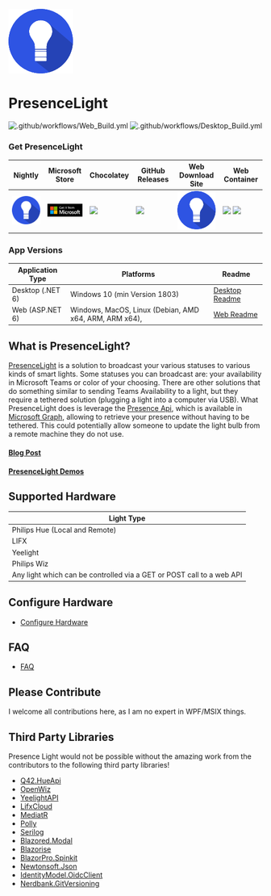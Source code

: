 ![Logo](https://github.com/isaacrlevin/PresenceLight/raw/main/Icon.png)
# PresenceLight

![.github/workflows/Web_Build.yml](https://github.com/isaacrlevin/presencelight/workflows/.github/workflows/Web_Build.yml/badge.svg)
![.github/workflows/Desktop_Build.yml](https://github.com/isaacrlevin/presencelight/workflows/.github/workflows/Desktop_Build.yml/badge.svg)

### Get PresenceLight

| Nightly | Microsoft Store | Chocolatey | GitHub Releases | Web Download Site | Web Container |
| ------- | --------------- | ---------- | --------------- | -------------------- | ---------------  |
| [<img src="https://github.com/isaacrlevin/PresenceLight/raw/main/Icon.png" width="100">](https://presencelight.blob.core.windows.net/nightly/index.html)| [<img src="https://github.com/isaacrlevin/PresenceLight/raw/main/static/store.svg" width="100">](https://www.microsoft.com/en-us/p/presencelight/9nffkd8gznl7) | [<img src="https://chocolatey.org/assets/images/global-shared/logo.svg" width="100">](https://chocolatey.org/packages/PresenceLight/) | [<img src="https://user-images.githubusercontent.com/8878502/110871471-55fe7c00-8283-11eb-8ce4-afeeaf62458a.png" width="100">](https://github.com/isaacrlevin/presencelight/releases) | [<img src="https://github.com/isaacrlevin/PresenceLight/raw/main/Icon.png" width="100">](https://presencelightapp.azurewebsites.net/) | [<img src="https://user-images.githubusercontent.com/8878502/110870857-2602a900-8282-11eb-8846-89c61a219236.png" width="100">](https://hub.docker.com/r/isaaclevin/presencelight)  [<img src="https://user-images.githubusercontent.com/8878502/110871471-55fe7c00-8283-11eb-8ce4-afeeaf62458a.png" width="100">](https://github.com/users/isaacrlevin/packages/container/package/presencelight) |

### App Versions

| Application Type |  Platforms | Readme
|--- |  ---- | ---- |
| Desktop (.NET 6) | Windows 10 (min Version 1803) | [Desktop Readme](https://github.com/isaacrlevin/PresenceLight/blob/main/desktop-README.md)
| Web (ASP.NET 6) | Windows, MacOS, Linux (Debian, AMD x64, ARM, ARM x64),  | [Web Readme](https://github.com/isaacrlevin/PresenceLight/blob/main/web-README.md)
## What is PresenceLight?

[PresenceLight](https://isaacl.dev/presence-light) is a solution to broadcast your various statuses to various kinds of smart lights. Some statuses you can broadcast are: your availability in Microsoft Teams or color of your choosing. There are other solutions that do something similar to sending Teams Availability to a light, but they require a tethered solution (plugging a light into a computer via USB). What PresenceLight does is leverage the [Presence Api](https://docs.microsoft.com/graph/api/presence-get), which is available in [Microsoft Graph](https://docs.microsoft.com/graph/overview), allowing to retrieve your presence without having to be tethered. This could potentially allow someone to update the light bulb from a remote machine they do not use.

#### [Blog Post](https://isaacl.dev/presence-light)

#### [PresenceLight Demos](https://www.youtube.com/playlist?list=PL_IEvQa-oTVtB3fKUclJNNJ1r-Sxtjc-m)

## Supported Hardware

| Light Type  |
| ------------ |
| Philips Hue (Local and Remote)
| LIFX |
| Yeelight |
| Philips Wiz |
| Any light which can be controlled via a GET or POST call to a web API |

## Configure Hardware
- [Configure Hardware](https://github.com/isaacrlevin/PresenceLight/wiki/Configure-Hardware)

## FAQ
- [FAQ](https://github.com/isaacrlevin/PresenceLight/wiki/FAQ)

## Please Contribute

I welcome all contributions here, as I am no expert in WPF/MSIX things.

## Third Party Libraries

Presence Light would not be possible without the amazing work from the contributors to the following third party libraries!

- [Q42.HueApi](https://github.com/Q42/Q42.HueApi)
- [OpenWiz](https://github.com/UselessMnemonic/OpenWiz)
- [YeelightAPI](https://github.dev/roddone/YeelightAPI)
- [LifxCloud](https://github.com/isaacrlevin/LifxCloudClient)
- [MediatR](https://github.com/jbogard/MediatR)
- [Polly](https://github.com/App-vNext/Polly)
- [Serilog](https://github.com/serilog/serilog)
- [Blazored.Modal](https://github.com/Blazored/Modal)
- [Blazorise](https://github.com/Megabit/Blazorise)
- [BlazorPro.Spinkit](https://github.com/EdCharbeneau/BlazorPro.Spinkit)
- [Newtonsoft.Json](https://github.com/JamesNK/Newtonsoft.Json)
- [IdentityModel.OidcClient](https://github.com/IdentityModel/IdentityModel.OidcClient)
- [Nerdbank.GitVersioning](https://github.com/dotnet/Nerdbank.GitVersioning)

